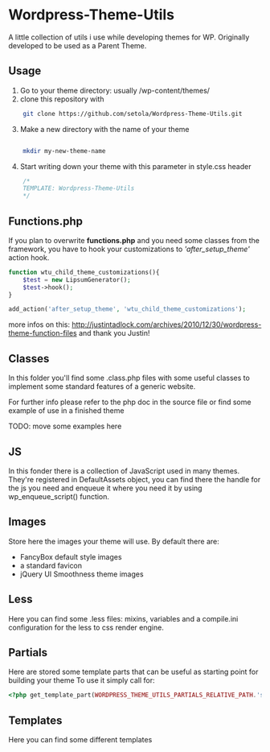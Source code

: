Wordpress-Theme-Utils
=====================

A little collection of utils i use while developing themes for WP.
Originally developed to be used as a Parent Theme. 

Usage
-----

1. Go to your theme directory: usually <wordpress-base-dir>/wp-content/themes/
2. clone this repository with 
````bash
	git clone https://github.com/setola/Wordpress-Theme-Utils.git
````

3. Make a new directory with the name of your theme
````bash

	mkdir my-new-theme-name
````

4. Start writing down your theme with this parameter in style.css header
````css
	/*
	TEMPLATE: Wordpress-Theme-Utils
	*/
````

Functions.php
-----

If you plan to overwrite **functions.php** and you need some classes from the framework,
you have to hook your customizations to *'after_setup_theme'* action hook.
````php
function wtu_child_theme_customizations(){
	$test = new LipsumGenerator();
	$test->hook();
}

add_action('after_setup_theme', 'wtu_child_theme_customizations');
````
more infos on this:
http://justintadlock.com/archives/2010/12/30/wordpress-theme-function-files
and thank you Justin!

Classes
-------

In this folder you'll find some .class.php files 
with some useful classes to implement some 
standard features of a generic website.

For further info please refer to the php doc in the source file
or find some example of use in a finished theme

TODO: move some examples here



JS
--

In this fonder there is a collection of JavaScript used in many themes.
They're registered in DefaultAssets object, you can find there the handle for the js
you need and enqueue it where you need it by using wp_enqueue_script() function.



Images
------

Store here the images your theme will use.
By default there are:
* FancyBox default style images
* a standard favicon 
* jQuery UI Smoothness theme images


Less
----

Here you can find some .less files: mixins, variables 
and a compile.ini configuration for the less to css render engine.



Partials
------------------

Here are stored some template parts that can be useful as starting point for building your theme
To use it simply call for:
````php
<?php get_template_part(WORDPRESS_THEME_UTILS_PARTIALS_RELATIVE_PATH.'slideshow'); ?>
````

Templates
------------------

Here you can find some different templates